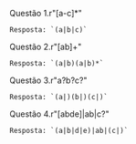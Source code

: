 Questão 1.r"[a-c]*" 

    Resposta: `(a|b|c)`

Questão 2.r"[ab]+" 

    Resposta: `(a|b)(a|b)*`

Questão 3.r"a?b?c?" 

    Resposta: `(a|)(b|)(c|)`

Questão 4.r"[abde]|ab|c?"
 
    Resposta: `(a|b|d|e)|ab|(c|)`